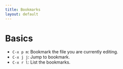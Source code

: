 ```yaml
---
title: Bookmarks
layout: default
---
```


# Basics

- `C-x p m`: Bookmark the file you are currently editing.
- `C-x j j`: Jump to bookmark.
- `C-x r l`: List the bookmarks.